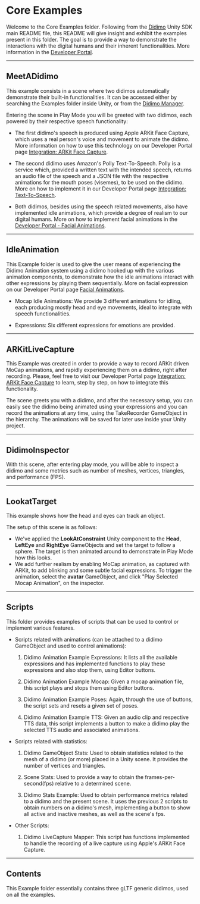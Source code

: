 # Core Examples

Welcome to the Core Examples folder. Following from the [Didimo](https://www.didimo.co/) Unity SDK main README file,
this README will give insight and exhibit the examples present in this folder. The goal is to provide a way to
demonstrate the interactions with the digital humans and their inherent functionalities. More information in
the [Developer Portal](https://developer.didimo.co/docs).

---

## MeetADidimo

This example consists in a scene where two didimos automatically demonstrate their built-in functionalities. It can be
accessed either by searching the Examples folder inside Unity, or from
the [Didimo Manager](https://developer.didimo.co/docs/didimo-manager).

Entering the scene in Play Mode you will be greeted with two didimos, each powered by their respective speech
functionality:

* The first didimo's speech is produced using Apple ARKit Face Capture, which uses a real person's voice and movement to
  animate the didimo. More information on how to use this technology on our Developer Portal
  page [Integration: ARKit Face Capture](https://developer.didimo.co/docs/integration-arkit-face-capture).

* The second didimo uses Amazon's Polly Text-To-Speech. Polly is a service which, provided a written text with the
  intended speech, returns an audio file of the speech and a JSON file with the respective animations for the mouth
  poses (visemes), to be used on the didimo. More on how to implement it in our Developer Portal
  page [Integration: Text-To-Speech](https://developer.didimo.co/docs/integration-text-to-speech).

* Both didimos, besides using the speech related movements, also have implemented idle animations, which provide a
  degree of realism to our digital humans. More on how to implement facial animations in
  the [Developer Portal - Facial Animations](https://developer.didimo.co/docs/facial-animations).

---

## IdleAnimation

This Example folder is used to give the user means of experiencing the Didimo Animation system using a didimo hooked up
with the various animation components, to demonstrate how the idle animations interact with other expressions by playing
them sequentially. More on facial expression on our Developer Portal
page [Facial Animations](https://developer.didimo.co/docs/facial-animations).

* Mocap Idle Animations: We provide 3 different animations for idling, each producing mostly head and eye movements, ideal to
  integrate with speech functionalities.

* Expressions: Six different expressions for emotions are provided.

---

## ARKitLiveCapture

This Example was created in order to provide a way to record ARKit driven MoCap animations, and rapidly experiencing
them on a didimo, right after recording. Please, feel free to visit our Developer Portal
page [Integration: ARKit Face Capture](https://developer.didimo.co/docs/integration-arkit-face-capture) to learn, step
by step, on how to integrate this functionality.

The scene greets you with a didimo, and after the necessary setup, you can easily see the didimo being animated using
your expressions and you can record the animations at any time, using the TakeRecorder GameObject in the hierarchy. The
animations will be saved for later use inside your Unity project.

---

## DidimoInspector

With this scene, after entering play mode, you will be able to inspect a didimo and some metrics such as number of
meshes, vertices, triangles, and performance (FPS).

---

## LookatTarget

This example shows how the head and eyes can track an object.

The setup of this scene is as follows:

* We've applied the **LookAtConstraint** Unity component to the **Head**, **LeftEye** and **RightEye** GameObjects and set the target to
  follow a sphere. The target is then animated around to demonstrate in Play Mode how this looks.
* We add further realism by enabling MoCap animation, as captured with ARKit, to add blinking and some subtle facial
  expressions. To trigger the animation, select the **avatar** GameObject, and click "Play Selected Mocap Animation", on the inspector.

---

## Scripts

This folder provides examples of scripts that can be used to control or implement various features.

* Scripts related with animations (can be attached to a didimo GameObject and used to control animations):

    1. Didimo Animation Example Expressions: It lists all the available expressions and has implemented functions to
       play these expressions and also stop them, using Editor buttons.

    2. Didimo Animation Example Mocap: Given a mocap animation file, this script plays and stops them using Editor
       buttons.

    3. Didimo Animation Example Poses: Again, through the use of buttons, the script sets and resets a given set of
       poses.

    4. Didimo Animation Example TTS: Given an audio clip and respective TTS data, this script implements a button to
       make a didimo play the selected TTS audio and associated animations.


* Scripts related with statistics:

    1. Didimo GameObject Stats: Used to obtain statistics related to the mesh of a didimo (or more) placed in a Unity
       scene. It provides the number of vertices and triangles.

    2. Scene Stats: Used to provide a way to obtain the frames-per-second(fps) relative to a determined scene.

    3. Didimo Stats Example: Used to obtain performance metrics related to a didimo and the present scene. It uses the
       previous 2 scripts to obtain numbers on a didimo's mesh, implementing a button to show all active and inactive
       meshes, as well as the scene's fps.

* Other Scripts:

    1. Didimo LiveCapture Mapper: This script has functions implemented to handle the recording of a live capture using
       Apple's ARKit Face Capture.

---

## Contents

This Example folder essentially contains three gLTF generic didimos, used on all the examples.
  